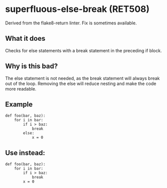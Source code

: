 # superfluous-else-break (RET508)
Derived from the flake8-return linter.
Fix is sometimes available.
## What it does
Checks for else statements with a break statement in the preceding if
block.
## Why is this bad?
The else statement is not needed, as the break statement will always
break out of the loop. Removing the else will reduce nesting and make the
code more readable.
## Example
```
def foo(bar, baz):
    for i in bar:
        if i > baz:
            break
        else:
            x = 0
```
## Use instead:
```
def foo(bar, baz):
    for i in bar:
        if i > baz:
            break
        x = 0
```